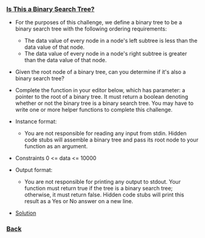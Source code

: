 ### [Is This a Binary Search Tree?](https://www.hackerrank.com/challenges/is-binary-search-tree/problem)
- For the purposes of this challenge, we define a binary tree to be a binary search tree with the following ordering requirements:
    - The data value of every node in a node's left subtree is less than the data value of that node.
    - The data value of every node in a node's right subtree is greater than the data value of that node.

- Given the root node of a binary tree, can you determine if it's also a binary search tree?
- Complete the function in your editor below, which has  parameter: a pointer to the root of a binary tree. It must return a boolean denoting whether or not the binary tree is a binary search tree. You may have to write one or more helper functions to complete this challenge.

- Instance format:
    - You are not responsible for reading any input from stdin. Hidden code stubs will assemble a binary tree and pass its root node to your function as an argument.

- Constraints
    0 <= data <= 10000

- Output format:
    - You are not responsible for printing any output to stdout. Your function must return true if the tree is a binary search tree; otherwise, it must return false. Hidden code stubs will print this result as a Yes or No answer on a new line.

- [Solution](main.py)

### [Back](../../README.md)